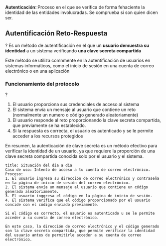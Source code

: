 
**Autenticación**::Proceso en el que se verifica de forma fehaciente la identidad de las entidades involucradas. Se comprueba si son quien dicen ser.
## Autentificación Reto-Respuesta
?
Es un método de autentificación en el que un **usuario demuestra su identidad** a un sistema verificando **una clave secreta compartida**

Este método se utiliza comnmente en la autentificación de usuarios en sistemas informáticos, como el inicio de sesión en una cuenta de correo electrónico o en una aplicación

### Funcionamiento del protocolo
? 
1. El usuario proporciona sus credenciales de acceso al sistema
2. El sistema envía un mensaje al usuario que contiene un reto (normalmente un numero o código generado aleatoriamente)
3. El usuario responde al reto proporcionando la clave secreta compartida, que previamente se ha establecido.
4. Si la respuesta es correcta, el usuario es autenticado y se le permite acceder a los recursos protegidos

En resumen, la autenticación de clave secreta es un método efectivo para verificar la identidad de un usuario, ya que requiere la proporción de una clave secreta compartida conocida solo por el usuario y el sistema.


```ad-example
title: Situación del dia a dia
Caso de uso: Intento de acceso a tu cuenta de correo electrónico.
Proceso:
1. El usuario ingresa su dirección de correo electrónico y contraseña en la página de inicio de sesión del correo electrónico.
2. El sistema envía un mensaje al usuario que contiene un código generado aleatoriamente.
3. El usuario inggresa el código en la página de inicio de sesión.
4. El sistema verifica que el código proporcionado por el usuario concide con el código enviado previamente.

Si el código es correcto, el usuario es autenticado u se le permite acceder a su cuenta de correo electrónico.

En este caso, la dirección de correo electrónico y el código generado son la clave secreta compartida, que permite verificar la identidad del usuario antes de permitirle acceder a su cuenta de correo electrónico.
```
